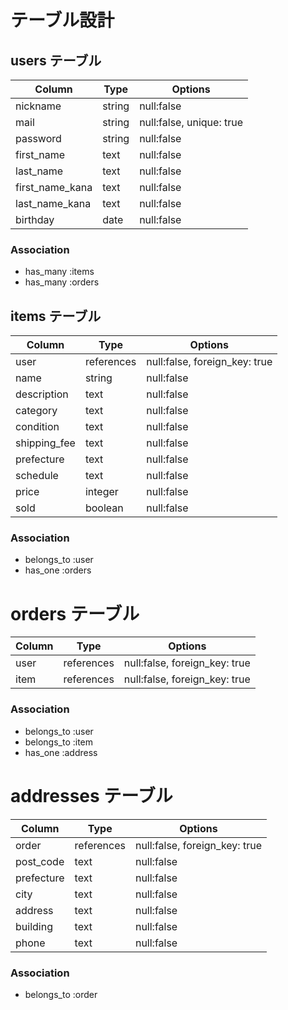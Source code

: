 # テーブル設計

## users テーブル

| Column          | Type   | Options                  |
| --------------- | ------ | ------------------------ |
| nickname        | string | null:false               |
| mail            | string | null:false, unique: true |
| password        | string | null:false               |
| first_name      | text   | null:false               |
| last_name       | text   | null:false               |
| first_name_kana | text   | null:false               |
| last_name_kana  | text   | null:false               |
| birthday        | date   | null:false               |

### Association

- has_many :items
- has_many :orders

## items テーブル

| Column       | Type       | Options                       |
| ------------ | ---------- | ----------------------------- |
| user         | references | null:false, foreign_key: true |
| name         | string     | null:false                    |
| description  | text       | null:false                    |
| category     | text       | null:false                    |
| condition    | text       | null:false                    |
| shipping_fee | text       | null:false                    |
| prefecture   | text       | null:false                    |
| schedule     | text       | null:false                    |
| price        | integer    | null:false                    |
| sold         | boolean    | null:false                    |

### Association

- belongs_to :user
- has_one :orders

# orders テーブル

| Column | Type       | Options                       |
| ------ | ---------- | ----------------------------- |
| user   | references | null:false, foreign_key: true |
| item   | references | null:false, foreign_key: true |

### Association

- belongs_to :user
- belongs_to :item
- has_one :address

# addresses テーブル

| Column     | Type       | Options                       |
| ---------- | ---------- | ----------------------------- |
| order      | references | null:false, foreign_key: true |
| post_code  | text       | null:false                    |
| prefecture | text       | null:false                    |
| city       | text       | null:false                    |
| address    | text       | null:false                    |
| building   | text       | null:false                    |
| phone      | text       | null:false                    |

### Association

- belongs_to :order
